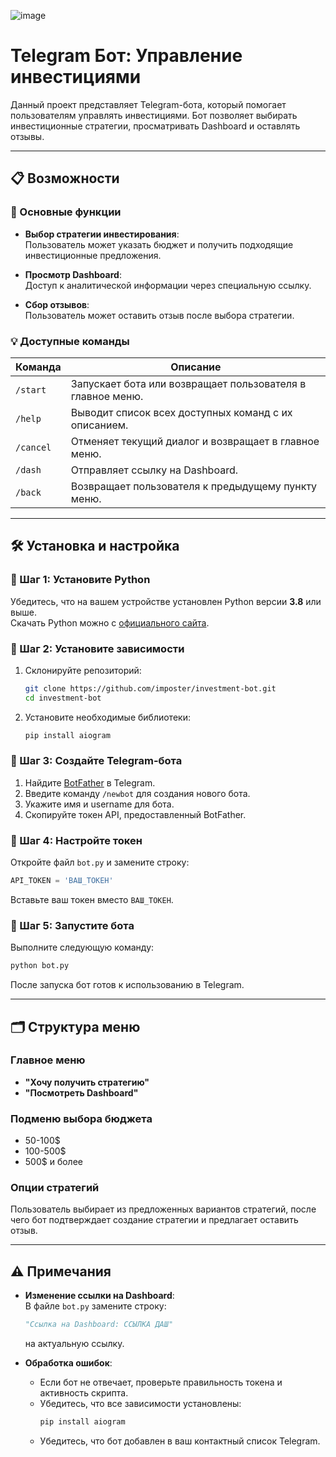 ![image](https://github.com/user-attachments/assets/d909fef2-ca94-4711-abd7-c2027dfc6fa9)
# Telegram Бот: Управление инвестициями  

Данный проект представляет Telegram-бота, который помогает пользователям управлять инвестициями. Бот позволяет выбирать инвестиционные стратегии, просматривать Dashboard и оставлять отзывы.  

---

## 📋 Возможности  

### 🔑 Основные функции  
- **Выбор стратегии инвестирования**:  
  Пользователь может указать бюджет и получить подходящие инвестиционные предложения.  

- **Просмотр Dashboard**:  
  Доступ к аналитической информации через специальную ссылку.  

- **Сбор отзывов**:  
  Пользователь может оставить отзыв после выбора стратегии.  

### 💡 Доступные команды  
| Команда     | Описание                                                    |  
|-------------|-------------------------------------------------------------|  
| `/start`    | Запускает бота или возвращает пользователя в главное меню.  |  
| `/help`     | Выводит список всех доступных команд с их описанием.        |  
| `/cancel`   | Отменяет текущий диалог и возвращает в главное меню.        |  
| `/dash`     | Отправляет ссылку на Dashboard.                             |  
| `/back`     | Возвращает пользователя к предыдущему пункту меню.          |  

---

## 🛠️ Установка и настройка  

### 🔹 Шаг 1: Установите Python  
Убедитесь, что на вашем устройстве установлен Python версии **3.8** или выше.  
Скачать Python можно с [официального сайта](https://www.python.org/downloads/).  

### 🔹 Шаг 2: Установите зависимости  
1. Склонируйте репозиторий:  
   ```bash
   git clone https://github.com/imposter/investment-bot.git
   cd investment-bot
   ```  
2. Установите необходимые библиотеки:  
   ```bash
   pip install aiogram
   ```  

### 🔹 Шаг 3: Создайте Telegram-бота  
1. Найдите [BotFather](https://t.me/botfather) в Telegram.  
2. Введите команду `/newbot` для создания нового бота.  
3. Укажите имя и username для бота.  
4. Скопируйте токен API, предоставленный BotFather.  

### 🔹 Шаг 4: Настройте токен  
Откройте файл `bot.py` и замените строку:  
```python
API_TOKEN = 'ВАШ_ТОКЕН'
```  
Вставьте ваш токен вместо `ВАШ_ТОКЕН`.  

### 🔹 Шаг 5: Запустите бота  
Выполните следующую команду:  
```bash
python bot.py
```  

После запуска бот готов к использованию в Telegram.  

---

## 🗂️ Структура меню  

### Главное меню  
- **"Хочу получить стратегию"**  
- **"Посмотреть Dashboard"**  

### Подменю выбора бюджета  
- 50-100$  
- 100-500$  
- 500$ и более  

### Опции стратегий  
Пользователь выбирает из предложенных вариантов стратегий, после чего бот подтверждает создание стратегии и предлагает оставить отзыв.  

---

## ⚠️ Примечания  

- **Изменение ссылки на Dashboard**:  
  В файле `bot.py` замените строку:  
  ```python
  "Ссылка на Dashboard: ССЫЛКА ДАШ"
  ```  
  на актуальную ссылку.  

- **Обработка ошибок**:  
  - Если бот не отвечает, проверьте правильность токена и активность скрипта.  
  - Убедитесь, что все зависимости установлены:  
    ```bash
    pip install aiogram
    ```  
  - Убедитесь, что бот добавлен в ваш контактный список Telegram.  
